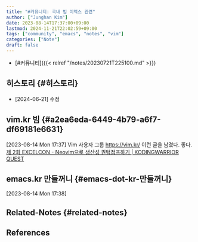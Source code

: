 ```yaml
---
title: "#커뮤니티: 국내 빔 이맥스 관련"
author: ["Junghan Kim"]
date: 2023-08-14T17:37:00+09:00
lastmod: 2024-11-21T22:02:59+09:00
tags: ["community", "emacs", "notes", "vim"]
categories: ["Note"]
draft: false
---
```


-   [#커뮤니티]({{< relref "/notes/20230721T225100.md" >}})


## 히스토리 {#히스토리}

-   [2024-06-21] 수정


## vim.kr 빔 {#a2ea6eda-6449-4b79-a6f7-df69181e6631}

<span class="timestamp-wrapper"><span class="timestamp">[2023-08-14 Mon 17:37] </span></span> Vim 사용자 그룹 <https://vim.kr/> 이런 글을 남겼다. 좋다. [제 2회 EXCELCON - Neovim으로 생산성 퀀텀점프하기 | KODINGWARRIOR QUEST](https://kodingwarrior.github.io/wiki/appendix/excelcon-2nd/)


## emacs.kr 만들꺼니 {#emacs-dot-kr-만들꺼니}

<span class="timestamp-wrapper"><span class="timestamp">[2023-08-14 Mon 17:38]</span></span>


## Related-Notes {#related-notes}

## References

<style>.csl-entry{text-indent: -1.5em; margin-left: 1.5em;}</style><div class="csl-bib-body">
</div>
